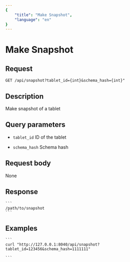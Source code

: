```yaml
---
{
    "title": "Make Snapshot",
    "language": "en"
}
---
```


<!-- 
Licensed to the Apache Software Foundation (ASF) under one
or more contributor license agreements.  See the NOTICE file
distributed with this work for additional information
regarding copyright ownership.  The ASF licenses this file
to you under the Apache License, Version 2.0 (the
"License"); you may not use this file except in compliance
with the License.  You may obtain a copy of the License at

  http://www.apache.org/licenses/LICENSE-2.0

Unless required by applicable law or agreed to in writing,
software distributed under the License is distributed on an
"AS IS" BASIS, WITHOUT WARRANTIES OR CONDITIONS OF ANY
KIND, either express or implied.  See the License for the
specific language governing permissions and limitations
under the License.
-->

# Make Snapshot

## Request

`GET /api/snapshot?tablet_id={int}&schema_hash={int}"`

## Description

Make snapshot of a tablet

## Query parameters

* `tablet_id`
    ID of the tablet

* `schema_hash`
    Schema hash         


## Request body

None

## Response

    ```
    /path/to/snapshot
    ```
## Examples


    ```
    curl "http://127.0.0.1:8040/api/snapshot?tablet_id=123456&schema_hash=1111111"

    ```

